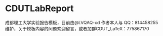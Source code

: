 # CDUTLabReport
成都理工大学实验报告模板，目前由@LVQAQ-cd 作者本人与 QQ：814458255 维护，关于模板内容的问题欢迎留言，或者加群CDUT_LaTeX：775867170
